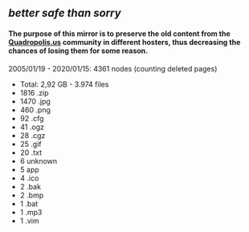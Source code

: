 ## *better safe than sorry*
#### The purpose of this mirror is to preserve the old content from the [Quadropolis.us](http://quadropolis.us/) community in different hosters, thus decreasing the chances of losing them for some reason.

2005/01/19 - 2020/01/15: 4361 nodes (counting deleted pages)
- Total: 2,92 GB - 3.974 files
- 1816 .zip
- 1470 .jpg
- 460 .png
- 92 .cfg
- 41 .ogz
- 28 .cgz
- 25 .gif
- 20 .txt
- 6 unknown
- 5 app
- 4 .ico
- 2 .bak
- 2 .bmp
- 1 .bat
- 1 .mp3
- 1 .vim
